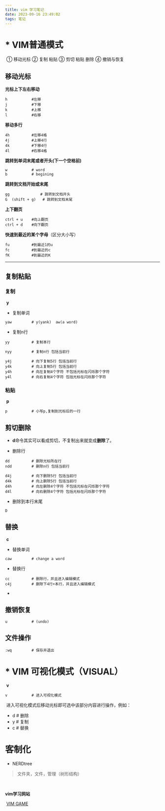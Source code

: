 ```yaml
---
title: vim 学习笔记
date: 2023-09-16 23:49:02
tags: 笔记
---
```


# * VIM普通模式

​	① 移动光标 ② 复制 粘贴 ③ 剪切 粘贴 删除 ④ 撤销与恢复

## 移动光标

**光标上下左右移动**

```
h 			#左移
j			#下移
k			#上移
l			#右移
```

**移动多行**

```
4h 			#左移4格
4j			#上移4行
4k			#下移4行
4l			#右移4格
```

**跳转到单词末尾或者开头(下一个空格前)**

```
w			# word
b			# begining
```

**跳转到文档开始或末尾**

```
gg				# 跳转到文档开头
G  (shift + g)	 # 跳转到文档末尾
```

**上下翻页**

```
ctrl + u	#向上翻页
ctrl + d	#向下翻页

```

**快速到最近的某个字母**（区分大小写）

```
fu			#到最近1的u
fc			#到最近的c
fK			#到最近的K
```



------





## 	复制粘贴

### 			复制

​	**y**

* 复制单词

```
yaw			# y(yank)  aw(a word)

```

* 复制n行

```
yy			# 复制本行

nyy			# 复制n行 包括当前行

y4j			# 向下复制5行 包括当前行
y4k			# 向上复制5行 包括当前行
y4h			# 向左复制4个字符 不包括光标在闪烁那个字符
y4l			# 向右复制4个字符 包括光标在闪烁那个字符

```





###          	粘贴

​	**p**

```
p			# 小写p,复制到光标后的一行
```

## 剪切删除

* **d**命令其实可以看成剪切，不复制出来就变成**删除**了。

* 删除行

```
dd  		# 删除光标所在行
ndd			# 删除n行 包括当前行

d4j			# 向下删除5行 包括当前行
d4k			# 向上删除5行 包括当前行
d4h			# 向左删除4个字符 不包括光标在闪烁那个字符
d4l			# 向右删除4个字符 包括光标在闪烁那个字符

```

* 删除到本行末尾

```
D
```

## 替换

​	**c**

* 替换单词

```
caw 		# change a word

```

* 替换行

```
cc			# 删除行，并且进入编辑模式
c4j			# 删除下4行+本行，并且进入编辑模式
```



* 

## 撤销恢复

```
u 			# (undo)
```

## 文件操作

```
:wq			# 保存并退出
```

# * VIM 可视化模式（VISUAL）

​	**v**

```
v			# 进入可视化模式
```

​	进入可视化模式后移动光标即可选中该部分内容进行操作，例如：

* d				# 删除
* y		        # 复制 
* c                # 替换

# 客制化

* NERDtree

> 文件夹，文件，管理（树形结构）

​	



**vim学习网站**

​	[VIM GAME](https://vim-adventures.com/)















